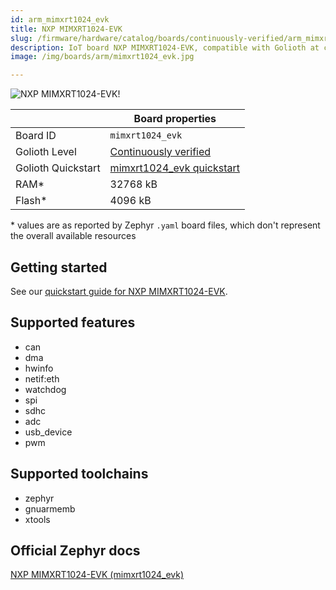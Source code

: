```yaml
---
id: arm_mimxrt1024_evk
title: NXP MIMXRT1024-EVK
slug: /firmware/hardware/catalog/boards/continuously-verified/arm_mimxrt1024_evk
description: IoT board NXP MIMXRT1024-EVK, compatible with Golioth at continuously-verified level.
image: /img/boards/arm/mimxrt1024_evk.jpg

---
```


[//]: # (This is an auto-generated file, do not edit! Changes to it will be lost upon re-generation)

![NXP MIMXRT1024-EVK!](/img/boards/arm/mimxrt1024_evk.jpg "NXP MIMXRT1024-EVK")

|                | Board properties     |
| -------------  | -------------------- |
| Board ID       | `mimxrt1024_evk` |
| Golioth Level  | [Continuously verified](/firmware/hardware#continuously-verified-boards) |
| Golioth Quickstart | [mimxrt1024_evk quickstart](/getting-started/device-examples/compile-example-code/zephyr/) || Architecture   | ARM |
| RAM*           | 32768 kB |
| Flash*         | 4096 kB |

\* values are as reported by Zephyr `.yaml` board files, which don't represent the overall available resources

## Getting started

See our [quickstart guide for NXP MIMXRT1024-EVK](/getting-started/device-examples/compile-example-code/zephyr/).


## Supported features

* can
* dma
* hwinfo
* netif:eth
* watchdog
* spi
* sdhc
* adc
* usb_device
* pwm

## Supported toolchains

* zephyr
* gnuarmemb
* xtools

## Official Zephyr docs

[NXP MIMXRT1024-EVK (mimxrt1024_evk)](https://docs.zephyrproject.org/latest/boards/arm/mimxrt1024_evk/doc/index.html)
